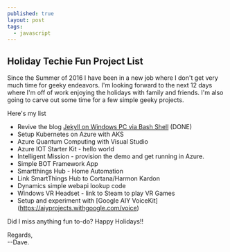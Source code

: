 ```yaml
---
published: true
layout: post
tags:
  - javascript
---
```

## Holiday Techie Fun Project List

Since the Summer of 2016 I have been in a new job where I don't get very much time for geeky endeavors.  I'm looking forward to the next 12 days where I'm off of work enjoying the holidays with family and friends.  I'm also going to carve out some time for a few simple geeky projects.  

Here's my list
- Revive the blog [Jekyll on Windows PC via Bash Shell](https://jekyllrb.com/docs/windows/) (DONE)
- Setup Kubernetes on Azure with AKS
- Azure Quantum Computing with Visual Studio
- Azure IOT Starter Kit - hello world
- Intelligent Mission - provision the demo and get running in Azure.  
- Simple BOT Framework App 
- Smartthings Hub - Home Automation 
- Link SmartThings Hub to Cortana/Harmon Kardon
- Dynamics simple webapi lookup code
- Windows VR Headset - link to Steam to play VR Games
- Setup and experiment with [Google AIY VoiceKit] (https://aiyprojects.withgoogle.com/voice)

Did I miss anything fun to-do?  Happy Holidays!!

Regards,  
--Dave.